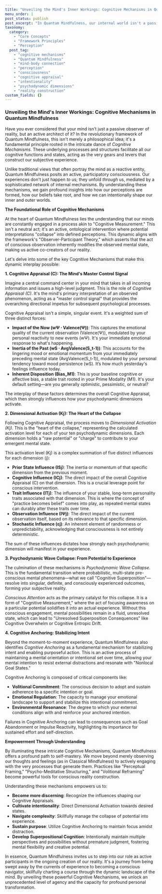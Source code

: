 ```yaml
---
title: "Unveiling the Mind's Inner Workings: Cognitive Mechanisms in Quantum Mindfulness"
menu_order: 1
post_status: publish
post_excerpt: "In Quantum Mindfulness, our internal world isn't a passive recipient of reality but an active co-creator. This profound framework illuminates the intricate cognitive mechanisms that underpin our perceptions, thoughts, and feelings, revealing how we continuously shape our experienced reality. Understanding these fundamental processes empowers us to cultivate greater agency and intentionality in our lives."
taxonomy:
  category:
    - "Core Concepts"
    - "Framework Principles"
    - "Perception"
  post_tag:
    - "cognitive mechanisms"
    - "Quantum Mindfulness"
    - "mind-body connection"
    - "perception"
    - "consciousness"
    - "cognitive appraisal"
    - "intentionality"
    - "psychodynamic dimensions"
    - "reality construction"
custom_fields: {}
---
```


### Unveiling the Mind's Inner Workings: Cognitive Mechanisms in Quantum Mindfulness

Have you ever considered that your mind isn't just a passive observer of reality, but an active architect of it? In the revolutionary framework of Quantum Mindfulness, this isn't merely a philosophical idea; it's a fundamental principle rooted in the intricate dance of *Cognitive Mechanisms*. These underlying processes and structures facilitate all our cognitive functions and states, acting as the very gears and levers that construct our subjective experience.

Unlike traditional views that often portray the mind as a reactive entity, Quantum Mindfulness posits an active, participatory consciousness. Our experiences don't just happen *to* us; they unfold *through* us, mediated by a sophisticated network of internal mechanisms. By understanding these mechanisms, we gain profound insights into how our perceptions are formed, how our beliefs take root, and how we can intentionally shape our inner and outer worlds.

**The Foundational Role of Cognitive Mechanisms**

At the heart of Quantum Mindfulness lies the understanding that our minds are constantly engaged in a process akin to "Cognitive Measurement." This isn't a neutral act; it's an active, ontological intervention where potential interpretations "collapse" into defined perceptions. This dynamic aligns with the framework's "Observer-Participant Theory," which asserts that the act of conscious observation inherently modifies the observed mental state, making us active co-creators of our reality.

Let's delve into some of the key Cognitive Mechanisms that make this dynamic interplay possible:

**1. Cognitive Appraisal (C): The Mind's Master Control Signal**

Imagine a central command center in your mind that takes in all incoming information and issues a high-level judgment. This is the role of *Cognitive Appraisal (C)*. It's the mind's primary interpretation of an observed phenomenon, acting as a "master control signal" that provides the overarching directional impetus for subsequent psychological processes.

Cognitive Appraisal isn't a simple, singular event. It's a weighted sum of three distinct forces:
*   **Impact of the Now (wΨ ⋅ Valence(Ψ))**: This captures the emotional quality of the current observation (Valence(Ψ)), modulated by your personal reactivity to new events (wΨ). It's your immediate emotional response to what's happening.
*   **Inertia of the Past (wS ⋅ AvgValence(S_t-1))**: This accounts for the lingering mood or emotional momentum from your immediately preceding mental state (AvgValence(S_t-1)), modulated by your personal tendency toward mood persistence (wS). It’s how much yesterday's feelings influence today.
*   **Inherent Disposition (Bias_M1)**: This is your baseline cognitive or affective bias, a stable trait rooted in your Prime Modality (M1). It's your default setting—are you generally optimistic, pessimistic, or neutral?

The interplay of these factors determines the overall Cognitive Appraisal, which then strongly influences how your psychodynamic dimensions activate.

**2. Dimensional Activation (Kj): The Heart of the Collapse**

Following Cognitive Appraisal, the process moves to *Dimensional Activation (Kj)*. This is the "heart of the collapse," representing the calculated activation level for each of your ten psychodynamic dimensions. Each dimension holds a "raw potential" or "charge" to contribute to your emergent mental state.

This activation level (Kj) is a complex summation of five distinct influences for each dimension (j):
*   **Prior State Influence (ISj)**: The inertia or momentum of that specific dimension from the previous moment.
*   **Cognitive Influence (ICj)**: The direct impact of the overall Cognitive Appraisal (C) on that dimension. This is a crucial leverage point for conscious intervention.
*   **Trait Influence (ITj)**: The influence of your stable, long-term personality traits associated with that dimension. This is where the concept of "practice becomes belief" comes into play, as repeated mental states can durably alter these traits over time.
*   **Observation Influence (IΨj)**: The direct impact of the current observation itself, based on its relevance to that specific dimension.
*   **Stochastic Influence (εj)**: An inherent element of randomness or unpredictability, acknowledging that consciousness is not entirely deterministic.

The sum of these influences dictates how strongly each psychodynamic dimension will manifest in your experience.

**3. Psychodynamic Wave Collapse: From Potential to Experience**

The culmination of these mechanisms is *Psychodynamic Wave Collapse*. This is the fundamental transition where probabilistic, multi-state pre-conscious mental phenomena—what we call "Cognitive Superposition"—resolve into singular, definite, and consciously experienced outcomes, forming your subjective reality.

*Conscious Attention* acts as the primary catalyst for this collapse. It is a form of "Cognitive Measurement," where the act of focusing awareness on a particular potential solidifies it into an actual experience. Without this conscious engagement, mental possibilities remain in a fluid, unresolved state, which can lead to "Unresolved Superposition Consequences" like Cognitive Overwhelm or Cognitive Entropic Drift.

**4. Cognitive Anchoring: Stabilizing Intent**

Beyond the moment-to-moment experience, Quantum Mindfulness also identifies *Cognitive Anchoring* as a fundamental mechanism for stabilizing intent and enabling purposeful action. This is an active process of maintaining a mental orientation or intentional set over time, allowing your mental intention to resist external distractions and resonate with "Nonlocal Goal States."

Cognitive Anchoring is composed of critical components like:
*   **Volitional Commitment**: The conscious decision to adopt and sustain adherence to a specific intention or goal.
*   **Emotional Regulation**: The capacity to manage your emotional landscape to support and stabilize this intentional commitment.
*   **Environmental Resonance**: The degree to which your external conditions align with and reinforce your anchored intention.

Failures in Cognitive Anchoring can lead to consequences such as Goal Abandonment or Impulse Reactivity, highlighting its importance for sustained effort and self-direction.

**Empowerment Through Understanding**

By illuminating these intricate Cognitive Mechanisms, Quantum Mindfulness offers a profound path to self-mastery. We move beyond merely observing our thoughts and feelings (as in Classical Mindfulness) to actively engaging with the very processes that generate them. Practices like "Perceptual Framing," "Psycho-Meditative Structuring," and "Volitional Reframing" become powerful tools for conscious reality construction.

Understanding these mechanisms empowers us to:
*   **Become more discerning**: Recognize the influences shaping our Cognitive Appraisals.
*   **Cultivate intentionality**: Direct Dimensional Activation towards desired states.
*   **Navigate complexity**: Skillfully manage the collapse of potential into experience.
*   **Sustain purpose**: Utilize Cognitive Anchoring to maintain focus amidst distraction.
*   **Develop Superpositional Cognition**: Intentionally maintain multiple perspectives and possibilities without premature judgment, fostering mental flexibility and creative potential.

In essence, Quantum Mindfulness invites us to step into our role as active participants in the ongoing creation of our reality. It's a journey from being swept away by the currents of experience to becoming a conscious navigator, skillfully charting a course through the dynamic landscape of the mind. By unveiling these powerful Cognitive Mechanisms, we unlock an unprecedented level of agency and the capacity for profound personal transformation.